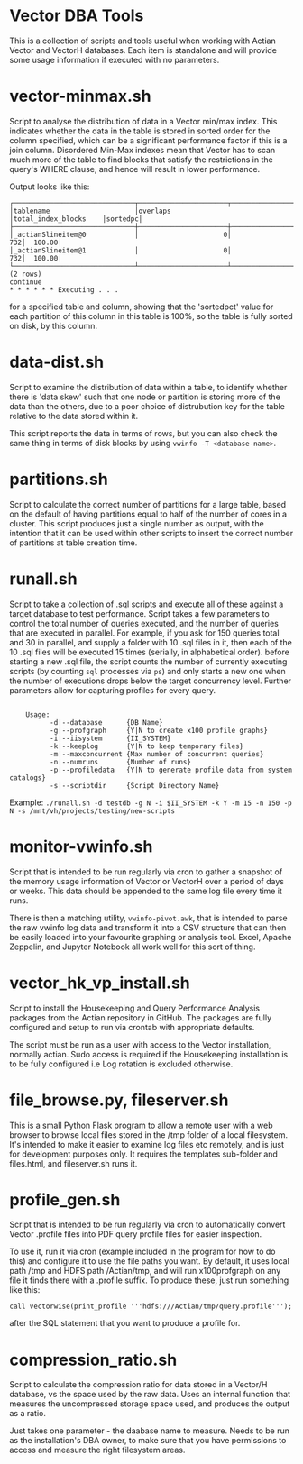 # Vector DBA Tools

This is a collection of scripts and tools useful when working with Actian Vector and VectorH databases.
Each item is standalone and will provide some usage information if executed with no parameters.

# vector-minmax.sh
Script to analyse the distribution of data in a Vector min/max index. This indicates whether the data in the table is stored in sorted order for the column specified, which can be a significant performance factor if this is a join column. Disordered Min-Max indexes mean that Vector has to scan much more of the table to find blocks that satisfy the restrictions in the query's WHERE clause, and hence will result in lower performance.

Output looks like this:
```
┌──────────────────────────────┬──────────────────────┬──────────────────────┬────────┐
│tablename                     │overlaps              │total_index_blocks    │sortedpc│
├──────────────────────────────┼──────────────────────┼──────────────────────┼────────┤
│_actianSlineitem@0            │                     0│                   732│  100.00│
│_actianSlineitem@1            │                     0│                   732│  100.00│
└──────────────────────────────┴──────────────────────┴──────────────────────┴────────┘
(2 rows)
continue
* * * * * * Executing . . .
```

for a specified table and column, showing that the 'sortedpct' value for each partition of this column in this table is 100%, so the table is fully sorted on disk, by this column.


# data-dist.sh
Script to examine the distribution of data within a table, to identify whether there is 'data skew' such that one node or partition is storing more of the data than the others, due to a poor choice of distrubution key for the table relative to the data stored within it.

This script reports the data in terms of rows, but you can also check the same thing in terms of disk blocks by using `vwinfo -T <database-name>`.

# partitions.sh
Script to calculate the correct number of partitions for a large table, based on the default of having partitions equal to half of the number of cores in a cluster. This script produces just a single number as output, with the intention that it can be used within other scripts to insert the correct number of partitions at table creation time.

# runall.sh
Script to take a collection of .sql scripts and execute all of these against a target database to test performance. Script takes a few parameters to control the total number of queries executed, and the number of queries that are executed in parallel. For example, if you ask for 150 queries total and 30 in parallel, and supply a folder with 10 .sql files in it, then each of the 10 .sql files will be executed 15 times (serially, in alphabetical order). before starting a new .sql file, the script counts the number of currently executing scripts (by counting `sql` processes via `ps`) and only starts a new one when the number of executions drops below the target concurrency level. Further parameters allow for capturing profiles for every query.
```

    Usage:
          -d|--database      {DB Name}
          -g|--profgraph     {Y|N to create x100 profile graphs}
          -i|--iisystem      {II_SYSTEM}
          -k|--keeplog       {Y|N to keep temporary files}
          -m|--maxconcurrent {Max number of concurrent queries}
          -n|--numruns       {Number of runs}
          -p|--profiledata   {Y|N to generate profile data from system catalogs}
          -s|--scriptdir     {Script Directory Name}
```
Example: `./runall.sh -d testdb -g N -i $II_SYSTEM -k Y -m 15 -n 150 -p N -s /mnt/vh/projects/testing/new-scripts`

# monitor-vwinfo.sh
Script that is intended to be run regularly via cron to gather a snapshot of the memory usage information of Vector or VectorH over a period of days or weeks. This data should be appended to the same log file every time it runs.

There is then a matching utility, `vwinfo-pivot.awk`, that is intended to parse the raw vwinfo log data and transform it into a CSV structure that can then be easily loaded into your favourite graphing or analysis tool. Excel, Apache Zeppelin, and Jupyter Notebook all work well for this sort of thing.

# vector_hk_vp_install.sh
Script to install the Housekeeping and Query Performance Analysis packages from the Actian repository in GitHub. The packages are fully configured and setup to run via crontab with appropriate defaults.

The script must be run as a user with access to the Vector installation, normally actian. Sudo access is required if the Housekeeping installation is to be fully configured i.e Log rotation is excluded otherwise.

# file_browse.py, fileserver.sh
This is a small Python Flask program to allow a remote user with a web browser to browse local files stored in the /tmp folder of a local filesystem. It's intended to make it easier to examine log files etc remotely, and is just for development purposes only. It requires the templates sub-folder and files.html, and fileserver.sh runs it.

# profile_gen.sh
Script that is intended to be run regularly via cron to automatically convert Vector .profile files into PDF query profile files for easier inspection.

To use it, run it via cron (example included in the program for how to do this) and configure it to use the file paths you want. By default, it uses local path /tmp and HDFS path /Actian/tmp, and will run x100profgraph on any file it finds there with a .profile suffix. To produce these, just run something like this:

    call vectorwise(print_profile '''hdfs:///Actian/tmp/query.profile''');

after the SQL statement that you want to produce a profile for.

# compression_ratio.sh
Script to calculate the compression ratio for data stored in a Vector/H database, vs the space used by the raw data. Uses an internal function that measures the uncompressed storage space used, and produces the output as a ratio.

Just takes one parameter - the daabase name to measure. Needs to be run as the installation's DBA owner, to make sure that you have permissions to access and measure the right filesystem areas.
